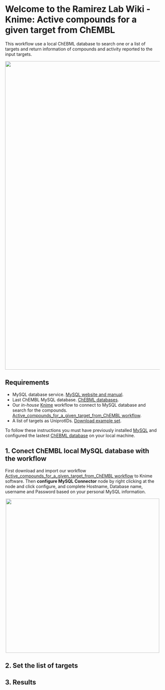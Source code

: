 # Welcome to the Ramirez Lab Wiki - Knime: Active compounds for a given target from ChEMBL #

This workflow use a local ChEBML database to search one or a list of targets and return information of compounds and activity reported to the input targets.

<p align="center">
    <img src="https://github.com/ramirezlab/WIKI/blob/master/KNIME/Active%20compounds%20for%20a%20given%20target%20from%20ChEMBL/media/WF.png" width="1000">
</p>

## Requirements ##
- MySQL database service. [MySQL website and manual](https://dev.mysql.com/doc/refman/8.0/en/installing.html).
- Last ChEMBL MySQL database. [ChEBML databases](https://ftp.ebi.ac.uk/pub/databases/chembl/ChEMBLdb/latest/).
- Our *in-house* [Knime](https://www.knime.com/) workflow to connect to MySQL database and search for the compounds. [Active_compounds_for_a_given_target_from_ChEMBL workflow](https://github.com/ramirezlab/WIKI/raw/master/KNIME/Active%20compounds%20for%20a%20given%20target%20from%20ChEMBL/01_Active_compounds_for_a_given_target_from_ChEMBL.knwf).
- A list of targets as UniprotIDs. [Download example set](https://github.com/ramirezlab/WIKI/raw/master/KNIME/Active%20compounds%20for%20a%20given%20target%20from%20ChEMBL/02_UniprotIDs.xlsx). 

To follow these instructions you must have previously installed [MySQL](https://dev.mysql.com/doc/refman/8.0/en/installing.html) and configured the lastest [ChEBML database](https://ftp.ebi.ac.uk/pub/databases/chembl/ChEMBLdb/latest/) on your local machine.

## 1. Conect ChEMBL local MySQL database with the workflow ##

First download and import our workflow [Active_compounds_for_a_given_target_from_ChEMBL workflow](https://github.com/ramirezlab/WIKI/raw/master/KNIME/Active%20compounds%20for%20a%20given%20target%20from%20ChEMBL/01_Active_compounds_for_a_given_target_from_ChEMBL.knwf) to Knime software. Then **configure MySQL Connector** node by right clicking at the node and click configure, and complete Hostname, Database name, username and Password based on your personal MySQL information.

<p align="center">
<img src="https://github.com/ramirezlab/WIKI/blob/master/KNIME/Active%20compounds%20for%20a%20given%20target%20from%20ChEMBL/media/mysql%20connector.png" width="500">
</p>

## 2. Set the list of targets ##

## 3. Results ##




